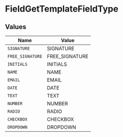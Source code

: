 # FieldGetTemplateFieldType


## Values

| Name             | Value            |
| ---------------- | ---------------- |
| `SIGNATURE`      | SIGNATURE        |
| `FREE_SIGNATURE` | FREE_SIGNATURE   |
| `INITIALS`       | INITIALS         |
| `NAME`           | NAME             |
| `EMAIL`          | EMAIL            |
| `DATE`           | DATE             |
| `TEXT`           | TEXT             |
| `NUMBER`         | NUMBER           |
| `RADIO`          | RADIO            |
| `CHECKBOX`       | CHECKBOX         |
| `DROPDOWN`       | DROPDOWN         |